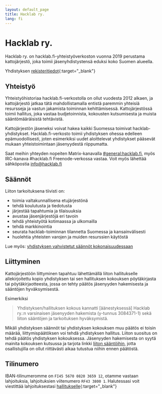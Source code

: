 ```yaml
---
layout: default_page
title: Hacklab ry.
lang: fi
---
```

# Hacklab ry.

Hacklab ry. on hacklab.fi-yhteistyöverkoston vuonna 2019 perustama kattojärjestö, joka toimii jäsenyhdistystensä eduksi koko Suomen alueella.

Yhdistyksen [rekisteritiedot](https://yhdistysrekisteri.prh.fi/basicinformation?userLang=fi&businessId=3084371-1){:target="_blank"}

## Yhteistyö

Yhteistyöhistoriaa hacklab.fi-verkostolla on ollut vuodesta 2012 alkaen, ja kattojärjestö jatkaa tätä mahdollistamalla entistä paremmin yhteisiä resursseja ja vastun jakamista toiminnan kehittämisessä. Kattojärjestössä toimii hallitus, joka vastaa budjetoinnista, kokousten kutsumisesta ja muista sääntömääräisistä tehtävistä.

Kattojärjestön jäseneksi voivat hakea kaikki Suomessa toimivat hacklab-yhdistykset. Hacklab.fi-verkosto toimii yhdistyksen ohessa edelleen epämuodollisesti, joten esimerkiksi uudet aloittelevat yhdistykset pääsevät mukaan yhteistoimintaan jäsenyydestä riippumatta.

Saat meihin yhteyden nopeiten Matrix-kanavalla <a class="external-links" href="https://matrix.to/#/#general:hacklab.fi">#general:hacklab.fi</a>, myös IRC-kanava #hacklab.fi Freenode-verkossa vastaa. Voit myös lähettää sähköpostia <a class="external-links" href="mailto:info@hacklab.fi">info@hacklab.fi</a>

## Säännöt

Liiton tarkoituksena tiivisti on:
 - toimia valtakunnallisena etujärjestönä
 - tehdä koulutusta ja tiedotusta
 - järjestää tapahtumia ja tilaisuuksia
 - avustaa jäsenjärjestöjä eri tavoin
 - tehdä yhteistyötä kotimaassa ja ulkomailla
 - tehdä markkinointia
 - seurata hacklab-toiminnan tilannetta Suomessa ja kansainvälisesti
 - huolehtia yhteisten varojen ja muiden resurssien käytöstä

Lue myös: [yhdistyksen vahvistetut säännöt kokonaisuudessaan](/saannot.html)

## Liittyminen

Kattojärjestöön liittyminen tapahtuu lähettämällä liiton hallitukselle allekirjoitettu kopio yhdistyksen tai sen hallituksen kokouksen pöytäkirjasta tai pöytäkirjaotteesta, jossa on tehty päätös jäsenyyden hakemisesta ja sääntöjen hyväksymisestä.

Esimerkiksi
> Yhdistyksen/hallituksen kokous kannatti [äänestyksessä] Hacklab ry.:n varsinaisen jäsenyyden hakemista (y-tunnus 3084371-1) sekä liiton sääntöjen ja tarkoituksen hyväksymistä.

Mikäli yhdistyksen säännöt tai yhdistyksen kokouksen muu päätös ei toisin määrää, liittymispäätöksen voi tehdä yhdistyksen hallitus. Liiton suositus on tehdä päätös yhdistyksen kokouksessa. Jäsenyyden hakemisesta on syytä mainita kokouksen kutsussa ja tarjota linkki [liiton sääntöihin](/saannot.html), jotta osallistujilla on ollut riittävästi aikaa tutustua niihin ennen päätöstä.

## Tilinumero

IBAN-tilinumeromme on `FI45 5670 0820 3659 12`, otamme vastaan lahjoituksia, lahjoituksien viitenumero `RF43 3800 1`. Halutessasi voit viestittää lahjoituksestasi [hallitukselle](mailto:hallitus@tampere.hacklab.fi){:target="_blank"}